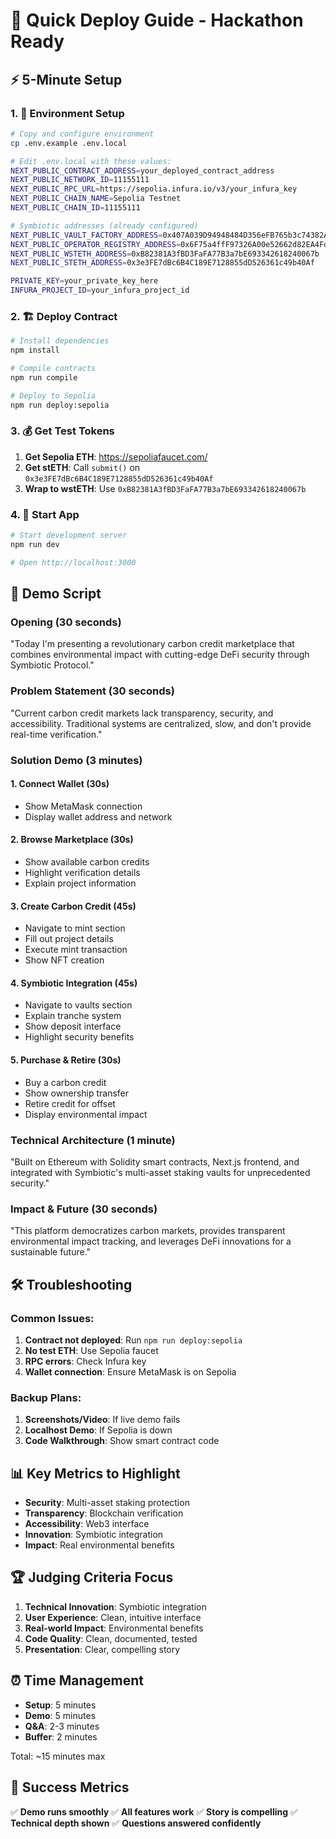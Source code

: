 # 🚀 Quick Deploy Guide - Hackathon Ready

## ⚡ 5-Minute Setup

### 1. 🔧 Environment Setup
```bash
# Copy and configure environment
cp .env.example .env.local

# Edit .env.local with these values:
NEXT_PUBLIC_CONTRACT_ADDRESS=your_deployed_contract_address
NEXT_PUBLIC_NETWORK_ID=11155111
NEXT_PUBLIC_RPC_URL=https://sepolia.infura.io/v3/your_infura_key
NEXT_PUBLIC_CHAIN_NAME=Sepolia Testnet
NEXT_PUBLIC_CHAIN_ID=11155111

# Symbiotic addresses (already configured)
NEXT_PUBLIC_VAULT_FACTORY_ADDRESS=0x407A039D94948484D356eFB765b3c74382A050B4
NEXT_PUBLIC_OPERATOR_REGISTRY_ADDRESS=0x6F75a4ffF97326A00e52662d82EA4FdE86a2C548
NEXT_PUBLIC_WSTETH_ADDRESS=0xB82381A3fBD3FaFA77B3a7bE693342618240067b
NEXT_PUBLIC_STETH_ADDRESS=0x3e3FE7dBc6B4C189E7128855dD526361c49b40Af

PRIVATE_KEY=your_private_key_here
INFURA_PROJECT_ID=your_infura_project_id
```

### 2. 🏗️ Deploy Contract
```bash
# Install dependencies
npm install

# Compile contracts
npm run compile

# Deploy to Sepolia
npm run deploy:sepolia
```

### 3. 💰 Get Test Tokens
1. **Get Sepolia ETH**: https://sepoliafaucet.com/
2. **Get stETH**: Call `submit()` on `0x3e3FE7dBc6B4C189E7128855dD526361c49b40Af`
3. **Wrap to wstETH**: Use `0xB82381A3fBD3FaFA77B3a7bE693342618240067b`

### 4. 🚀 Start App
```bash
# Start development server
npm run dev

# Open http://localhost:3000
```

## 🎪 Demo Script

### Opening (30 seconds)
"Today I'm presenting a revolutionary carbon credit marketplace that combines environmental impact with cutting-edge DeFi security through Symbiotic Protocol."

### Problem Statement (30 seconds)
"Current carbon credit markets lack transparency, security, and accessibility. Traditional systems are centralized, slow, and don't provide real-time verification."

### Solution Demo (3 minutes)

#### 1. **Connect Wallet** (30s)
- Show MetaMask connection
- Display wallet address and network

#### 2. **Browse Marketplace** (30s)
- Show available carbon credits
- Highlight verification details
- Explain project information

#### 3. **Create Carbon Credit** (45s)
- Navigate to mint section
- Fill out project details
- Execute mint transaction
- Show NFT creation

#### 4. **Symbiotic Integration** (45s)
- Navigate to vaults section
- Explain tranche system
- Show deposit interface
- Highlight security benefits

#### 5. **Purchase & Retire** (30s)
- Buy a carbon credit
- Show ownership transfer
- Retire credit for offset
- Display environmental impact

### Technical Architecture (1 minute)
"Built on Ethereum with Solidity smart contracts, Next.js frontend, and integrated with Symbiotic's multi-asset staking vaults for unprecedented security."

### Impact & Future (30 seconds)
"This platform democratizes carbon markets, provides transparent environmental impact tracking, and leverages DeFi innovations for a sustainable future."

## 🛠️ Troubleshooting

### Common Issues:
1. **Contract not deployed**: Run `npm run deploy:sepolia`
2. **No test ETH**: Use Sepolia faucet
3. **RPC errors**: Check Infura key
4. **Wallet connection**: Ensure MetaMask is on Sepolia

### Backup Plans:
1. **Screenshots/Video**: If live demo fails
2. **Localhost Demo**: If Sepolia is down
3. **Code Walkthrough**: Show smart contract code

## 📊 Key Metrics to Highlight

- **Security**: Multi-asset staking protection
- **Transparency**: Blockchain verification
- **Accessibility**: Web3 interface
- **Innovation**: Symbiotic integration
- **Impact**: Real environmental benefits

## 🏆 Judging Criteria Focus

1. **Technical Innovation**: Symbiotic integration
2. **User Experience**: Clean, intuitive interface  
3. **Real-world Impact**: Environmental benefits
4. **Code Quality**: Clean, documented, tested
5. **Presentation**: Clear, compelling story

## ⏰ Time Management

- **Setup**: 5 minutes
- **Demo**: 5 minutes  
- **Q&A**: 2-3 minutes
- **Buffer**: 2 minutes

Total: ~15 minutes max

## 🎯 Success Metrics

✅ **Demo runs smoothly**
✅ **All features work**
✅ **Story is compelling**
✅ **Technical depth shown**
✅ **Questions answered confidently**